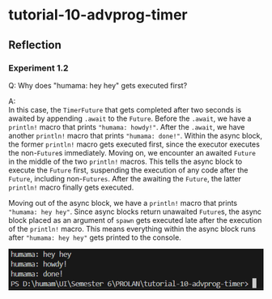 # tutorial-10-advprog-timer

## Reflection
### Experiment 1.2
Q: Why does "humama: hey hey" gets executed first?

A:<br>
In this case, the `TimerFuture` that gets completed after two seconds is awaited by appending `.await` to the `Future`. Before the `.await`, we have a `println!` macro that prints `"humama: howdy!"`. After the `.await`, we have another `println!` macro that prints `"humama: done!"`. Within the async block, the former `println!` macro gets executed first, since the executor executes the non-`Future`s immediately. Moving on, we encounter an awaited `Future` in the middle of the two `println!` macros. This tells the async block to execute the `Future` first, suspending the execution of any code after the `Future`, including non-`Futures`. After the awaiting the `Future`, the latter `println!` macro finally gets executed.

Moving out of the async block, we have a `println!` macro that prints `"humama: hey hey"`. Since async blocks return unawaited `Future`s, the async block placed as an argument of `spawn` gets executed late after the execution of the `println!` macro. This means everything within the async block runs after `"humama: hey hey"` gets printed to the console.

![spawner](image/spawner.png)